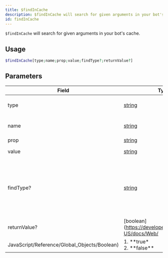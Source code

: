```yaml
---
title: $findInCache
description: $findInCache will search for given arguments in your bot's cache.
id: findInCache
---
```


`$findInCache` will search for given arguments in your bot's cache.

## Usage

```php
$findInCache[type;name;prop;value;findType?;returnValue?]
```

## Parameters

| Field                                        | Type                                                                                              | Description                                                                                                                       | Required |
| -------------------------------------------- | ------------------------------------------------------------------------------------------------- | --------------------------------------------------------------------------------------------------------------------------------- | :------: |
| type                                         | [string](https://developer.mozilla.org/en-US/docs/Web/JavaScript/Reference/Global_Objects/String) | Type of the object to search.                                                                                                     |   true   |
| name                                         | [string](https://developer.mozilla.org/en-US/docs/Web/JavaScript/Reference/Global_Objects/String) | Name of the object to search.                                                                                                     |   true   |
| prop                                         | [string](https://developer.mozilla.org/en-US/docs/Web/JavaScript/Reference/Global_Objects/String) | Property.                                                                                                                         |   true   |
| value                                        | [string](https://developer.mozilla.org/en-US/docs/Web/JavaScript/Reference/Global_Objects/String) | Property value.                                                                                                                   |   true   |
| findType?                                    | [string](https://developer.mozilla.org/en-US/docs/Web/JavaScript/Reference/Global_Objects/String) | 1. **includes** <br /> 2. **startsWith** <br /> 3. **endsWith** <br /> 4. **>=**, **==**, **===** (default), **<=**, **<**, **>** |  false   |
| returnValue?                                 | [boolean](https://developer.mozilla.org/en-US/docs/Web/                                           |
| JavaScript/Reference/Global_Objects/Boolean) | 1. **true\* <br /> 2. **false\*\*                                                                 | false                                                                                                                             |
